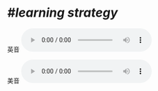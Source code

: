 # ***\#learning strategy*** 
英音
<audio src="./media/learning strategy1_AAC.aac" controls="controls"></audio>

美音
<audio src="./media/learning strategy2_AAC.aac" controls="controls"></audio>



  

